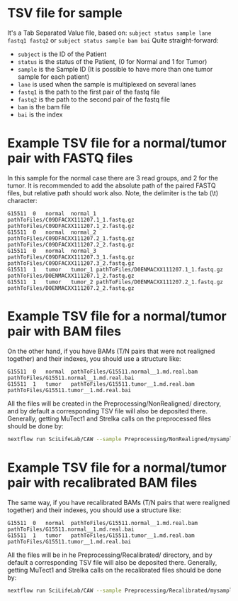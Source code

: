# TSV file for sample
It's a Tab Separated Value file, based on: `subject status sample lane fastq1 fastq2` or `subject status sample bam bai`
Quite straight-forward:
- `subject` is the ID of the Patient
- `status` is the status of the Patient, (0 for Normal and 1 for Tumor)
- `sample` is the Sample ID (It is possible to have more than one tumor sample for each patient)
- `lane` is used when the sample is multiplexed on several lanes
- `fastq1` is the path to the first pair of the fastq file
- `fastq2` is the path to the second pair of the fastq file
- `bam` is the bam file
- `bai` is the index

# Example TSV file for a normal/tumor pair with FASTQ files

In this sample for the normal case there are 3 read groups, and 2 for the tumor. It is recommended to add the absolute path of the paired 
FASTQ files, but relative path should work also. Note, the delimiter is the tab (\t) character:
```
G15511	0	normal	normal_1	pathToFiles/C09DFACXX111207.1_1.fastq.gz	pathToFiles/C09DFACXX111207.1_2.fastq.gz
G15511	0	normal	normal_2	pathToFiles/C09DFACXX111207.2_1.fastq.gz	pathToFiles/C09DFACXX111207.2_2.fastq.gz
G15511	0	normal	normal_3	pathToFiles/C09DFACXX111207.3_1.fastq.gz	pathToFiles/C09DFACXX111207.3_2.fastq.gz
G15511	1	tumor	tumor_1	pathToFiles/D0ENMACXX111207.1_1.fastq.gz	pathToFiles/D0ENMACXX111207.1_2.fastq.gz
G15511	1	tumor	tumor_2	pathToFiles/D0ENMACXX111207.2_1.fastq.gz	pathToFiles/D0ENMACXX111207.2_2.fastq.gz
```

# Example TSV file for a normal/tumor pair with BAM files
On the other hand, if you have BAMs (T/N pairs that were not realigned together) and their indexes, you should use a structure like:
```
G15511	0	normal	pathToFiles/G15511.normal__1.md.real.bam	pathToFiles/G15511.normal__1.md.real.bai
G15511	1	tumor	pathToFiles/G15511.tumor__1.md.real.bam pathToFiles/G15511.tumor__1.md.real.bai
```
All the files will be created in the Preprocessing/NonRealigned/ directory, and by default a corresponding TSV file will also be deposited there. Generally, getting MuTect1 and Strelka calls on the preprocessed files should be done by:
```bash
nextflow run SciLifeLab/CAW --sample Preprocessing/NonRealigned/mysample.tsv --steps realign,MuTect1,Strelka
```
# Example TSV file for a normal/tumor pair with recalibrated BAM files
The same way, if you have recalibrated BAMs (T/N pairs that were realigned together) and their indexes, you should use a structure like:
```
G15511	0	normal	pathToFiles/G15511.normal__1.md.real.bam	pathToFiles/G15511.normal__1.md.real.bai
G15511	1	tumor	pathToFiles/G15511.tumor__1.md.real.bam	pathToFiles/G15511.tumor__1.md.real.bai
```
All the files will be in he Preprocessing/Recalibrated/ directory, and by default a corresponding TSV file will also be deposited there. Generally, getting MuTect1 and Strelka calls on the recalibrated files should be done by:

```bash
nextflow run SciLifeLab/CAW --sample Preprocessing/Recalibrated/mysample.tsv --steps skipPreprocessing,MuTect1,Strelka
```

